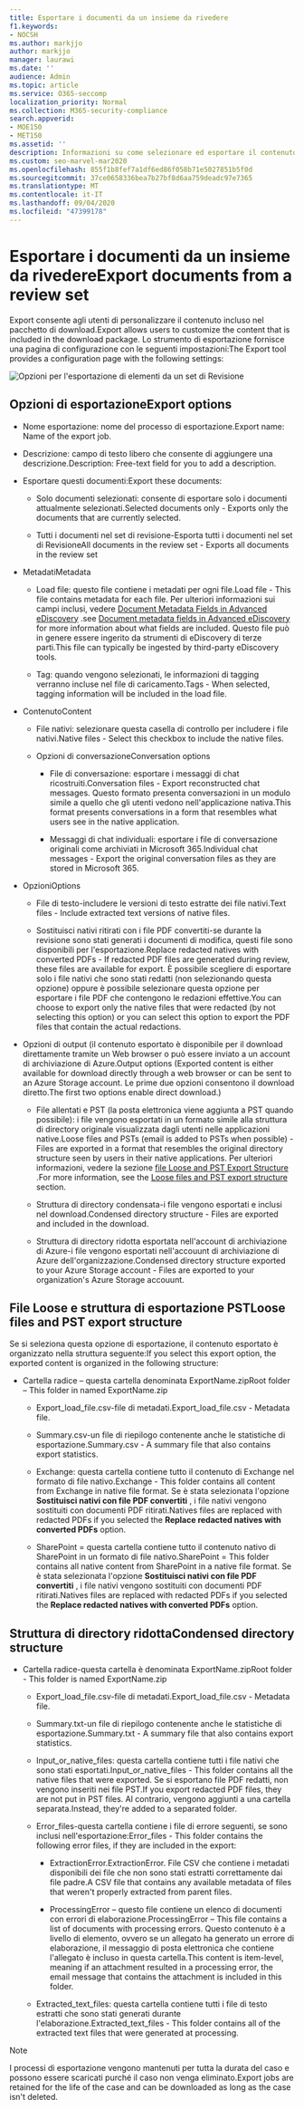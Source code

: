 ```yaml
---
title: Esportare i documenti da un insieme da rivedere
f1.keywords:
- NOCSH
ms.author: markjjo
author: markjjo
manager: laurawi
ms.date: ''
audience: Admin
ms.topic: article
ms.service: O365-seccomp
localization_priority: Normal
ms.collection: M365-security-compliance
search.appverid:
- MOE150
- MET150
ms.assetid: ''
description: Informazioni su come selezionare ed esportare il contenuto da un set di revisione per presentazioni o recensioni esterne.
ms.custom: seo-marvel-mar2020
ms.openlocfilehash: 855f1b8fef7a1df6ed86f058b71e5027851b5f0d
ms.sourcegitcommit: 37ce0658336bea7b27bf8d6aa759deadc97e7365
ms.translationtype: MT
ms.contentlocale: it-IT
ms.lasthandoff: 09/04/2020
ms.locfileid: "47399178"
---
```

# <a name="export-documents-from-a-review-set"></a><span data-ttu-id="c7e45-103">Esportare i documenti da un insieme da rivedere</span><span class="sxs-lookup"><span data-stu-id="c7e45-103">Export documents from a review set</span></span>

<span data-ttu-id="c7e45-104">Export consente agli utenti di personalizzare il contenuto incluso nel pacchetto di download.</span><span class="sxs-lookup"><span data-stu-id="c7e45-104">Export allows users to customize the content that is included in the download package.</span></span> <span data-ttu-id="c7e45-105">Lo strumento di esportazione fornisce una pagina di configurazione con le seguenti impostazioni:</span><span class="sxs-lookup"><span data-stu-id="c7e45-105">The Export tool provides a configuration page with the following settings:</span></span>

![Opzioni per l'esportazione di elementi da un set di Revisione](../media/bcfc72c7-4a01-4697-9e16-2965b7f04fdb.png)

## <a name="export-options"></a><span data-ttu-id="c7e45-107">Opzioni di esportazione</span><span class="sxs-lookup"><span data-stu-id="c7e45-107">Export options</span></span>

- <span data-ttu-id="c7e45-108">Nome esportazione: nome del processo di esportazione.</span><span class="sxs-lookup"><span data-stu-id="c7e45-108">Export name: Name of the export job.</span></span>

- <span data-ttu-id="c7e45-109">Descrizione: campo di testo libero che consente di aggiungere una descrizione.</span><span class="sxs-lookup"><span data-stu-id="c7e45-109">Description: Free-text field for you to add a description.</span></span>

- <span data-ttu-id="c7e45-110">Esportare questi documenti:</span><span class="sxs-lookup"><span data-stu-id="c7e45-110">Export these documents:</span></span>

  - <span data-ttu-id="c7e45-111">Solo documenti selezionati: consente di esportare solo i documenti attualmente selezionati.</span><span class="sxs-lookup"><span data-stu-id="c7e45-111">Selected documents only - Exports only the documents that are currently selected.</span></span>
  
  - <span data-ttu-id="c7e45-112">Tutti i documenti nel set di revisione-Esporta tutti i documenti nel set di Revisione</span><span class="sxs-lookup"><span data-stu-id="c7e45-112">All documents in the review set - Exports all documents in the review set</span></span>

- <span data-ttu-id="c7e45-113">Metadati</span><span class="sxs-lookup"><span data-stu-id="c7e45-113">Metadata</span></span>
  
  - <span data-ttu-id="c7e45-114">Load file: questo file contiene i metadati per ogni file.</span><span class="sxs-lookup"><span data-stu-id="c7e45-114">Load file - This file contains metadata for each file.</span></span> <span data-ttu-id="c7e45-115">Per ulteriori informazioni sui campi inclusi, vedere [Document Metadata Fields in Advanced eDiscovery](document-metadata-fields-in-Advanced-eDiscovery.md) .</span><span class="sxs-lookup"><span data-stu-id="c7e45-115">see [Document metadata fields in Advanced eDiscovery](document-metadata-fields-in-Advanced-eDiscovery.md) for more information about what fields are included.</span></span> <span data-ttu-id="c7e45-116">Questo file può in genere essere ingerito da strumenti di eDiscovery di terze parti.</span><span class="sxs-lookup"><span data-stu-id="c7e45-116">This file can typically be ingested by third-party eDiscovery tools.</span></span>
  
  - <span data-ttu-id="c7e45-117">Tag: quando vengono selezionati, le informazioni di tagging verranno incluse nel file di caricamento.</span><span class="sxs-lookup"><span data-stu-id="c7e45-117">Tags - When selected, tagging information will be included in the load file.</span></span>

- <span data-ttu-id="c7e45-118">Contenuto</span><span class="sxs-lookup"><span data-stu-id="c7e45-118">Content</span></span>
  
  - <span data-ttu-id="c7e45-119">File nativi: selezionare questa casella di controllo per includere i file nativi.</span><span class="sxs-lookup"><span data-stu-id="c7e45-119">Native files - Select this checkbox to include the native files.</span></span>
  
  - <span data-ttu-id="c7e45-120">Opzioni di conversazione</span><span class="sxs-lookup"><span data-stu-id="c7e45-120">Conversation options</span></span>
    
    - <span data-ttu-id="c7e45-121">File di conversazione: esportare i messaggi di chat ricostruiti.</span><span class="sxs-lookup"><span data-stu-id="c7e45-121">Conversation files - Export reconstructed chat messages.</span></span> <span data-ttu-id="c7e45-122">Questo formato presenta conversazioni in un modulo simile a quello che gli utenti vedono nell'applicazione nativa.</span><span class="sxs-lookup"><span data-stu-id="c7e45-122">This format presents conversations in a form that resembles what users see in the native application.</span></span>
    
    - <span data-ttu-id="c7e45-123">Messaggi di chat individuali: esportare i file di conversazione originali come archiviati in Microsoft 365.</span><span class="sxs-lookup"><span data-stu-id="c7e45-123">Individual chat messages - Export the original conversation files as they are stored in Microsoft 365.</span></span>

- <span data-ttu-id="c7e45-124">Opzioni</span><span class="sxs-lookup"><span data-stu-id="c7e45-124">Options</span></span>

  - <span data-ttu-id="c7e45-125">File di testo-includere le versioni di testo estratte dei file nativi.</span><span class="sxs-lookup"><span data-stu-id="c7e45-125">Text files - Include extracted text versions of native files.</span></span>
  
  - <span data-ttu-id="c7e45-126">Sostituisci nativi ritirati con i file PDF convertiti-se durante la revisione sono stati generati i documenti di modifica, questi file sono disponibili per l'esportazione.</span><span class="sxs-lookup"><span data-stu-id="c7e45-126">Replace redacted natives with converted PDFs - If redacted PDF files are generated during review, these files are available for export.</span></span> <span data-ttu-id="c7e45-127">È possibile scegliere di esportare solo i file nativi che sono stati redatti (non selezionando questa opzione) oppure è possibile selezionare questa opzione per esportare i file PDF che contengono le redazioni effettive.</span><span class="sxs-lookup"><span data-stu-id="c7e45-127">You can choose to export only the native files that were redacted (by not selecting this option) or you can select this option to export the PDF files that contain the actual redactions.</span></span>

- <span data-ttu-id="c7e45-128">Opzioni di output (il contenuto esportato è disponibile per il download direttamente tramite un Web browser o può essere inviato a un account di archiviazione di Azure.</span><span class="sxs-lookup"><span data-stu-id="c7e45-128">Output options (Exported content is either available for download directly through a web browser or can be sent to an Azure Storage account.</span></span> <span data-ttu-id="c7e45-129">Le prime due opzioni consentono il download diretto.</span><span class="sxs-lookup"><span data-stu-id="c7e45-129">The first two options enable direct download.)</span></span>
  
  - <span data-ttu-id="c7e45-130">File allentati e PST (la posta elettronica viene aggiunta a PST quando possibile): i file vengono esportati in un formato simile alla struttura di directory originale visualizzata dagli utenti nelle applicazioni native.</span><span class="sxs-lookup"><span data-stu-id="c7e45-130">Loose files and PSTs (email is added to PSTs when possible) - Files are exported in a format that resembles the original directory structure seen by users in their native applications.</span></span>  <span data-ttu-id="c7e45-131">Per ulteriori informazioni, vedere la sezione [file Loose and PST Export Structure](#loose-files-and-pst-export-structure) .</span><span class="sxs-lookup"><span data-stu-id="c7e45-131">For more information, see the [Loose files and PST export structure](#loose-files-and-pst-export-structure) section.</span></span>
  
  - <span data-ttu-id="c7e45-132">Struttura di directory condensata-i file vengono esportati e inclusi nel download.</span><span class="sxs-lookup"><span data-stu-id="c7e45-132">Condensed directory structure - Files are exported and included in the download.</span></span>
  
  - <span data-ttu-id="c7e45-133">Struttura di directory ridotta esportata nell'account di archiviazione di Azure-i file vengono esportati nell'accouunt di archiviazione di Azure dell'organizzazione.</span><span class="sxs-lookup"><span data-stu-id="c7e45-133">Condensed directory structure exported to your Azure Storage account - Files are exported to your organization's Azure Storage accouunt.</span></span>

## <a name="loose-files-and-pst-export-structure"></a><span data-ttu-id="c7e45-134">File Loose e struttura di esportazione PST</span><span class="sxs-lookup"><span data-stu-id="c7e45-134">Loose files and PST export structure</span></span>

<span data-ttu-id="c7e45-135">Se si seleziona questa opzione di esportazione, il contenuto esportato è organizzato nella struttura seguente:</span><span class="sxs-lookup"><span data-stu-id="c7e45-135">If you select this export option, the exported content is organized in the following structure:</span></span>

- <span data-ttu-id="c7e45-136">Cartella radice – questa cartella denominata ExportName.zip</span><span class="sxs-lookup"><span data-stu-id="c7e45-136">Root folder – This folder in named ExportName.zip</span></span>
  
  - <span data-ttu-id="c7e45-137">Export_load_file.csv-file di metadati.</span><span class="sxs-lookup"><span data-stu-id="c7e45-137">Export_load_file.csv - Metadata file.</span></span>
  
  - <span data-ttu-id="c7e45-138">Summary.csv-un file di riepilogo contenente anche le statistiche di esportazione.</span><span class="sxs-lookup"><span data-stu-id="c7e45-138">Summary.csv - A summary file that also contains export statistics.</span></span>
  
  - <span data-ttu-id="c7e45-139">Exchange: questa cartella contiene tutto il contenuto di Exchange nel formato di file nativo.</span><span class="sxs-lookup"><span data-stu-id="c7e45-139">Exchange - This folder contains all content from Exchange in native file format.</span></span> <span data-ttu-id="c7e45-140">Se è stata selezionata l'opzione **Sostituisci nativi con file PDF convertiti** , i file nativi vengono sostituiti con documenti PDF ritirati.</span><span class="sxs-lookup"><span data-stu-id="c7e45-140">Natives files are replaced with redacted PDFs if you selected the **Replace redacted natives with converted PDFs** option.</span></span>
  
  - <span data-ttu-id="c7e45-141">SharePoint = questa cartella contiene tutto il contenuto nativo di SharePoint in un formato di file nativo.</span><span class="sxs-lookup"><span data-stu-id="c7e45-141">SharePoint = This folder contains all native content from SharePoint in a native file format.</span></span> <span data-ttu-id="c7e45-142">Se è stata selezionata l'opzione **Sostituisci nativi con file PDF convertiti** , i file nativi vengono sostituiti con documenti PDF ritirati.</span><span class="sxs-lookup"><span data-stu-id="c7e45-142">Natives files are replaced with redacted PDFs if you selected the **Replace redacted natives with converted PDFs** option.</span></span>

## <a name="condensed-directory-structure"></a><span data-ttu-id="c7e45-143">Struttura di directory ridotta</span><span class="sxs-lookup"><span data-stu-id="c7e45-143">Condensed directory structure</span></span>

- <span data-ttu-id="c7e45-144">Cartella radice-questa cartella è denominata ExportName.zip</span><span class="sxs-lookup"><span data-stu-id="c7e45-144">Root folder - This folder is named ExportName.zip</span></span>
  
  - <span data-ttu-id="c7e45-145">Export_load_file.csv-file di metadati.</span><span class="sxs-lookup"><span data-stu-id="c7e45-145">Export_load_file.csv - Metadata file.</span></span>
  
  - <span data-ttu-id="c7e45-146">Summary.txt-un file di riepilogo contenente anche le statistiche di esportazione.</span><span class="sxs-lookup"><span data-stu-id="c7e45-146">Summary.txt - A summary file that also contains export statistics.</span></span>
  
  - <span data-ttu-id="c7e45-147">Input_or_native_files: questa cartella contiene tutti i file nativi che sono stati esportati.</span><span class="sxs-lookup"><span data-stu-id="c7e45-147">Input_or_native_files - This folder contains all the native files that were exported.</span></span> <span data-ttu-id="c7e45-148">Se si esportano file PDF redatti, non vengono inseriti nei file PST.</span><span class="sxs-lookup"><span data-stu-id="c7e45-148">If you export redacted PDF files, they are not put in PST files.</span></span> <span data-ttu-id="c7e45-149">Al contrario, vengono aggiunti a una cartella separata.</span><span class="sxs-lookup"><span data-stu-id="c7e45-149">Instead, they're added to a separated folder.</span></span>
  
  - <span data-ttu-id="c7e45-150">Error_files-questa cartella contiene i file di errore seguenti, se sono inclusi nell'esportazione:</span><span class="sxs-lookup"><span data-stu-id="c7e45-150">Error_files - This folder contains the following error files, if they are included in the export:</span></span>
    
    - <span data-ttu-id="c7e45-151">ExtractionError.</span><span class="sxs-lookup"><span data-stu-id="c7e45-151">ExtractionError.</span></span> <span data-ttu-id="c7e45-152">File CSV che contiene i metadati disponibili dei file che non sono stati estratti correttamente dai file padre.</span><span class="sxs-lookup"><span data-stu-id="c7e45-152">A CSV file that contains any available metadata of files that weren't properly extracted from parent files.</span></span>
    
    - <span data-ttu-id="c7e45-153">ProcessingError – questo file contiene un elenco di documenti con errori di elaborazione.</span><span class="sxs-lookup"><span data-stu-id="c7e45-153">ProcessingError – This file contains a list of documents with processing errors.</span></span> <span data-ttu-id="c7e45-154">Questo contenuto è a livello di elemento, ovvero se un allegato ha generato un errore di elaborazione, il messaggio di posta elettronica che contiene l'allegato è incluso in questa cartella.</span><span class="sxs-lookup"><span data-stu-id="c7e45-154">This content is item-level, meaning if an attachment resulted in a processing error, the email message that contains the attachment is included in this folder.</span></span>
  
  - <span data-ttu-id="c7e45-155">Extracted_text_files: questa cartella contiene tutti i file di testo estratti che sono stati generati durante l'elaborazione.</span><span class="sxs-lookup"><span data-stu-id="c7e45-155">Extracted_text_files - This folder contains all of the extracted text files that were generated at processing.</span></span>

> [!NOTE]
> <span data-ttu-id="c7e45-156">I processi di esportazione vengono mantenuti per tutta la durata del caso e possono essere scaricati purché il caso non venga eliminato.</span><span class="sxs-lookup"><span data-stu-id="c7e45-156">Export jobs are retained for the life of the case and can be downloaded as long as the case isn't deleted.</span></span>
